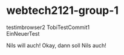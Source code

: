 # webtech2121-group-1
testimbrowser2
TobiTestCommit1  
EinNeuerTest

Nils will auch!
Okay, dann soll Nils auch!